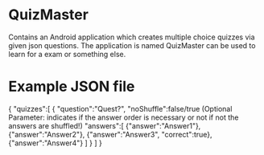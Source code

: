 # QuizMaster
Contains an Android application which creates multiple choice quizzes via given json questions.
The application is named QuizMaster can be used to learn for a exam or something else.

# Example JSON file

{
  "quizzes":[
    { "question":"Quest?",
      "noShuffle":false/true (Optional Parameter: indicates if the answer order is necessary or not if not the answers are shuffled!)
      "answers":[
       {"answer":"Answer1"},
       {"answer":"Answer2"},
       {"answer":"Answer3", "correct":true},
       {"answer":"Answer4"}
      ]
    }
  ]
}

